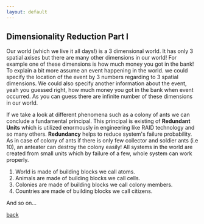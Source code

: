 ```yaml
---
layout: default
---
```



## Dimensionality Reduction Part I

Our world (which we live it all days!) is a 3 dimensional world. It has only 3 spatial axises but there are many other dimensions in our world!
For example one of these dimensions is how much money you got in the bank!
To explain a bit more assume an event happening in the world. we could specify the location of the event by 3 numbers regarding to 3 spatial dimensions.
We could also specify another information about the event, yeah you guessed right, how much money you got in the bank when event occurred.
As you can guess there are infinite number of these dimensions in our world.

If we take a look at different phenomena such as a colony of ants we can conclude a fundamental principal.
This principal is existing of __Redundant Units__ which is utilized enormously in engineering like RAID technology and so many others. 
__Redundancy__ helps to reduce system's failure probability.
As in case of colony of ants if there is only few collector and soldier ants (i.e 10), an anteater can
destroy the colony easily! All systems in the world are created from small units which by failure of a few, 
whole system can work properly. 

1. World is made of building blocks we call atoms.
2. Animals are made of building blocks we call cells.
3. Colonies are made of building blocks we call colony members.
4. Countries are made of building blocks we call citizens.

And so on...

[back](./)